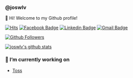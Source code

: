 ### @joswlv

👋 Hi! Welcome to my Github profile!

[![Hits](https://hits.seeyoufarm.com/api/count/incr/badge.svg?url=https%3A%2F%2Fgithub.com%2Fjoswlv)](https://github.com/joswlv)
[![Facebook Badge](https://img.shields.io/badge/-Facebook-1877f2?style=flat-square&logo=facebook&logoColor=white&link=https://www.facebook.com/wsj7923/)](https://www.facebook.com/wsj7923/)
[![Linkedin Badge](https://img.shields.io/badge/-LinkedIn-blue?style=flat-square&logo=Linkedin&logoColor=white&link=https://www.linkedin.com/in/joseungwan/)](https://www.linkedin.com/in/joseungwan/)
[![Gmail Badge](https://img.shields.io/badge/-Gmail-d14836?style=flat-square&logo=Gmail&logoColor=white&link=mailto:utilForever@gmail.com)](mailto:wh7923@gmail.com)

[![Github Followers](https://img.shields.io/github/followers/joswlv?color=06d6a0&label=Github%20Followers&style=for-the-badge)](https://github.com/joswlv?tab=followers)

[![joswlv's github stats](https://github-readme-stats.vercel.app/api?username=joswlv&show_icons=true&hide_border=true)](https://github.com/joswlv)

### 🔭 I’m currently working on
- [Toss](https://toss.im/)
